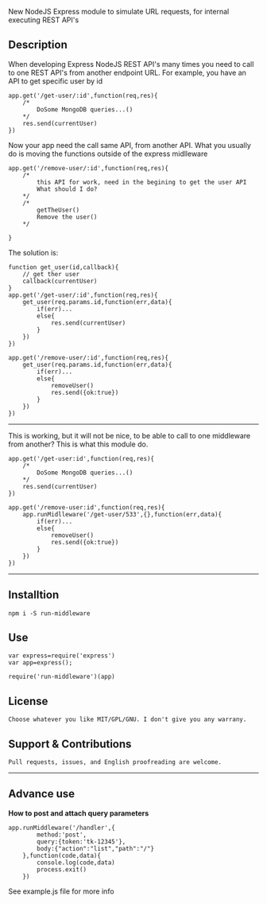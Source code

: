 New NodeJS Express module to simulate URL requests, for internal executing REST API's

## Description

When developing Express NodeJS REST API's many times you need to call to one REST API's from another endpoint URL. For example, you have an API to get specific user by id

	app.get('/get-user/:id',function(req,res){
		/*
			DoSome MongoDB queries...()
		*/
		res.send(currentUser)
	})

Now your app need the call same API, from another API. What you usually do is moving the functions outside of the express midlleware

	app.get('/remove-user/:id',function(req,res){
		/*
			this API for work, need in the begining to get the user API
			What should I do?			
		*/
		/*
			getTheUser()
			Remove the user()
		*/

	}

The solution is:

	function get_user(id,callback){
		// get ther user
		callback(currentUser)
	}
	app.get('/get-user/:id',function(req,res){
		get_user(req.params.id,function(err,data){
			if(err)...
			else{
				res.send(currentUser)		
			}
		})
	})

	app.get('/remove-user/:id',function(req,res){
		get_user(req.params.id,function(err,data){
			if(err)...
			else{
				removeUser()
				res.send({ok:true})		
			}
		})
	})

---

This is working, but it will not be nice, to be able to call to one middleware from another? This is what this module do.


	app.get('/get-user:id',function(req,res){
		/*
			DoSome MongoDB queries...()
		*/
		res.send(currentUser)
	})

	app.get('/remove-user:id',function(req,res){
		app.runMidlleware('/get-user/533',{},function(err,data){
			if(err)...
			else{
				removeUser()
				res.send({ok:true})		
			}
		})
	})

---

## Installtion

	npm i -S run-middleware

## Use

	var express=require('express')	
	var app=express();

	require('run-middleware')(app)

## License

	Choose whatever you like MIT/GPL/GNU. I don't give you any warrany.

## Support & Contributions
	
	Pull requests, issues, and English proofreading are welcome.

---

## Advance use

**How to post and attach query parameters**

	app.runMiddleware('/handler',{
			method:'post',
			query:{token:'tk-12345'},
			body:{"action":"list","path":"/"}
		},function(code,data){
			console.log(code,data)
			process.exit()
		})


See example.js file for more info